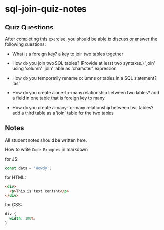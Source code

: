 # sql-join-quiz-notes

## Quiz Questions

After completing this exercise, you should be able to discuss or answer the following questions:

- What is a foreign key?
  a key to join two tables together

- How do you join two SQL tables? (Provide at least two syntaxes.)
  'join' using 'column'
  'join' table as 'character' expression

- How do you temporarily rename columns or tables in a SQL statement?
  'as'

- How do you create a one-to-many relationship between two tables?
  add a field in one table that is foreign key to many

- How do you create a many-to-many relationship between two tables?
  add a third table as a 'join' table for the two tables

## Notes

All student notes should be written here.

How to write `Code Examples` in markdown

for JS:

```javascript
const data = 'Howdy';
```

for HTML:

```html
<div>
  <p>This is text content</p>
</div>
```

for CSS:

```css
div {
  width: 100%;
}
```
